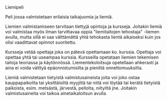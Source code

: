 Liemipeli

Peli jossa valmistetaan erilaisia taikajuomia ja liemiä.

Liemien valmistamiseen tarvitaan tiettyjä opintoja ja kursseja. Joitakin liemiä voi valmistaa
myös ilman tarvittavaa oppia "liemitaitojen tehostaja" -liemen avulla, mutta sillä ei saa välttämättä
yhtä tehokasta lientä aikaiseksi kuin jos olisi vaadittavat opinnot suoritettu.

Kursseja vetää opettaja joka on pätevä opettamaan ko. kurssia. Opettaja voi opettaa yhtä tai useampaa 
kurssia. Kursseilla opetataan liemien tekemisen taitoja teoriassa ja käytönnössä. Liementekoloitsuja 
opetellaan ahkerasti ja aina ei voida välttyä epäonnistumisilta ja pieniltä onnettomuuksilta.

Liemiä valmistetaan tietyistä valmistusaineista joita voi joko ostaa kauppapaikoilta tai 
yksittäisiltä myyjiltä tai niitä voi löytää tai kerätä tietyistä paikoista, esim. metsästä, järvestä, 
pellolta, niityiltä jne. Joitakin valmistusaineita voi taikoa ainetaikaloitsun avulla.
